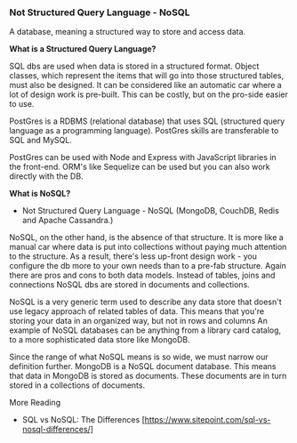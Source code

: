 ### Not Structured Query Language - NoSQL
A database, meaning a structured way to store and access data.

**What is a Structured Query Language?**

SQL dbs are used when data is stored in a structured format. Object classes, which represent the items that will go into those structured tables, must also be designed. It can be considered like an automatic car where a lot of design work is pre-built. This can be costly, but on the pro-side easier to use.

PostGres is a RDBMS (relational database) that uses SQL (structured query language as a programming language). PostGres skills are transferable to SQL and MySQL.

PostGres can be used with Node and Express with JavaScript libraries in the front-end. ORM's like Sequelize can be used but you can also work directly with the DB.

**What is NoSQL?** 
- Not Structured Query Language - NoSQL (MongoDB, CouchDB, Redis and Apache Cassandra.)

NoSQL, on the other hand, is the absence of that structure. It is more like a manual car where data is put into collections without paying much attention to the structure. As a result, there's less up-front design work - you configure the db more to your own needs than to a pre-fab structure. Again there are pros and cons to both data models. Instead of tables, joins and connections NoSQL dbs are stored in documents and collections.

NoSQL is a very generic term used to describe any data store that doesn't use legacy approach of related tables of data. This means that you're storing your data in an organized way, but not in rows and columns An example of NoSQL databases can be anything from a library card catalog, to a more sophisticated data store like MongoDB.

Since the range of what NoSQL means is so wide, we must narrow our definition further. MongoDB is a NoSQL document database. This means that data in MongoDB is stored as documents. These documents are in turn stored in a collections of documents.

More Reading
* SQL vs NoSQL: The Differences [https://www.sitepoint.com/sql-vs-nosql-differences/]








